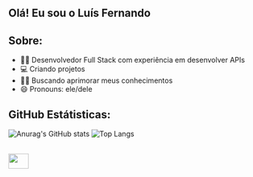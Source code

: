 ## Olá! Eu sou o Luís Fernando

## Sobre:
- 👨‍💻 Desenvolvedor Full Stack com experiência em desenvolver APIs
- 💻 Criando projetos
- 👨‍🎓 Buscando aprimorar meus conhecimentos
- 😄 Pronouns: ele/dele

## GitHub Estátisticas:
![Anurag's GitHub stats](https://github-readme-stats.vercel.app/api?username=luisfernandoduarte7&theme=highcontrast&show_icons=true)
![Top Langs](https://github-readme-stats.vercel.app/api/top-langs/?username=luisfernandoduarte7&layout=compact)
<div style="display: inline_block"><br>
  <img align="center" alt="" height="30" width="40" src="https://cdn.jsdelivr.net/gh/devicons/devicon@latest/icons/javascript/javascript-original.svg"
  <img align="center" alt=" height="30" width="40" src=
  <img align="center" alt="" height="30" width="40" src=
  <img align="center" alt="" height="30" width="40" src="
  <img align="center" alt=" height="30" width="40" src="
  <img align="center" alt="" height="30" width="40" src="
  <img align="center" alt="" height="30" width="40" src=
</div>
          





